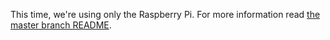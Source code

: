 This time, we're using only the Raspberry Pi.
For more information read [the master branch README](https://github.com/Edmeral/weather#readme).